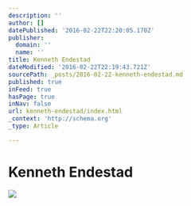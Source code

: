 ```yaml
---
description: ''
author: []
datePublished: '2016-02-22T22:20:05.170Z'
publisher:
  domain: ''
  name: ''
title: Kenneth Endestad
dateModified: '2016-02-22T22:19:43.721Z'
sourcePath: _posts/2016-02-22-kenneth-endestad.md
published: true
inFeed: true
hasPage: true
inNav: false
url: kenneth-endestad/index.html
_context: 'http://schema.org'
_type: Article

---
```

# Kenneth Endestad
![](https://the-grid-user-content.s3-us-west-2.amazonaws.com/2823cde8-fa53-47f4-81e6-e1992cb677ce.png)